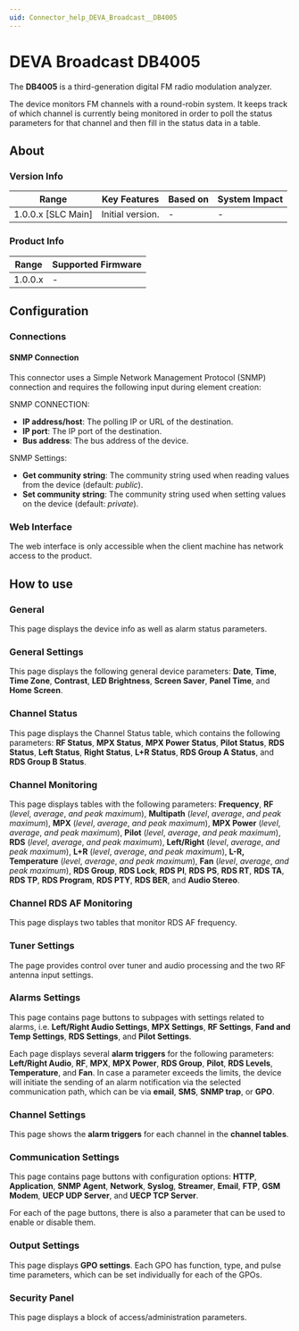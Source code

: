 ```yaml
---
uid: Connector_help_DEVA_Broadcast__DB4005
---
```


# DEVA Broadcast DB4005

The **DB4005** is a third-generation digital FM radio modulation analyzer.

The device monitors FM channels with a round-robin system. It keeps track of which channel is currently being monitored in order to poll the status parameters for that channel and then fill in the status data in a table.

## About

### Version Info

| Range              | Key Features     | Based on | System Impact |
|--------------------|------------------|----------|---------------|
| 1.0.0.x [SLC Main] | Initial version. | -        | -             |

### Product Info

| Range     | Supported Firmware     |
|-----------|------------------------|
| 1.0.0.x   | -                      |

## Configuration

### Connections

#### SNMP Connection

This connector uses a Simple Network Management Protocol (SNMP) connection and requires the following input during element creation:

SNMP CONNECTION:

- **IP address/host**: The polling IP or URL of the destination.
- **IP port**: The IP port of the destination.
- **Bus address**: The bus address of the device.

SNMP Settings:

- **Get community string**: The community string used when reading values from the device (default: *public*).
- **Set community string**: The community string used when setting values on the device (default: *private*).

### Web Interface

The web interface is only accessible when the client machine has network access to the product.

## How to use

### General

This page displays the device info as well as alarm status parameters.

### General Settings

This page displays the following general device parameters: **Date**, **Time**, **Time Zone**, **Contrast**, **LED Brightness**, **Screen Saver**, **Panel Time**, and **Home Screen**.

### Channel Status

This page displays the Channel Status table, which contains the following parameters: **RF Status**, **MPX Status**, **MPX Power Status**, **Pilot Status**, **RDS Status**, **Left Status**, **Right Status**, **L+R Status**, **RDS Group A Status**, and **RDS Group B Status**.

### Channel Monitoring

This page displays tables with the following parameters: **Frequency**, **RF** (*level*, *average*, *and peak maximum*), **Multipath** (*level*, *average*, *and peak maximum*), **MPX** (*level*, *average*, *and peak maximum*), **MPX Power** (*level*, *average*, *and peak maximum*), **Pilot** (*level*, *average*, *and peak maximum*), **RDS** (*level*, *average*, *and peak maximum*), **Left/Right** (*level*, *average*, *and peak maximum*), **L+R** (*level*, *average*, *and peak maximum*), **L-R, Temperature** (*level*, *average*, *and peak maximum*), **Fan** (*level*, *average*, *and peak maximum*), **RDS Group**, **RDS Lock**, **RDS PI**, **RDS PS**, **RDS RT**, **RDS TA**, **RDS TP**, **RDS Program**, **RDS PTY**, **RDS BER**, and **Audio Stereo**.

### Channel RDS AF Monitoring

This page displays two tables that monitor RDS AF frequency.

### Tuner Settings

The page provides control over tuner and audio processing and the two RF antenna input settings.

### Alarms Settings

This page contains page buttons to subpages with settings related to alarms, i.e. **Left/Right Audio Settings**, **MPX Settings**, **RF Settings**, **Fand and Temp Settings**, **RDS Settings**, and **Pilot Settings**.

Each page displays several **alarm triggers** for the following parameters: **Left/Right Audio**, **RF**, **MPX**, **MPX Power**, **RDS Group**, **Pilot**, **RDS Levels**, **Temperature**, and **Fan**. In case a parameter exceeds the limits, the device will initiate the sending of an alarm notification via the selected communication path, which can be via **email**, **SMS**, **SNMP trap**, or **GPO**.

### Channel Settings

This page shows the **alarm triggers** for each channel in the **channel tables**.

### Communication Settings

This page contains page buttons with configuration options: **HTTP**, **Application**, **SNMP Agent**, **Network**, **Syslog**, **Streamer**, **Email**, **FTP**, **GSM Modem**, **UECP UDP Server**, and **UECP TCP Server**.

For each of the page buttons, there is also a parameter that can be used to enable or disable them.

### Output Settings

This page displays **GPO settings**. Each GPO has function, type, and pulse time parameters, which can be set individually for each of the GPOs.

### Security Panel

This page displays a block of access/administration parameters.
